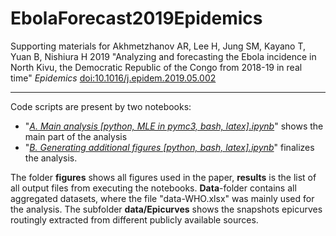 # EbolaForecast2019Epidemics

Supporting materials for Akhmetzhanov AR, Lee H, Jung SM, Kayano T, Yuan B, Nishiura H 2019 "Analyzing and forecasting the Ebola incidence in North Kivu, the Democratic Republic of the Congo from 2018-19 in real time" *Epidemics* [doi:10.1016/j.epidem.2019.05.002](https://doi.org/10.1016/j.epidem.2019.05.002)

-----

Code scripts are present by two notebooks:
* "[*A. Main analysis [python, MLE in pymc3, bash, latex].ipynb*](https://nbviewer.jupyter.org/github/aakhmetz/EbolaForecast2019Epidemics/blob/master/scripts/A.%20Main%20analysis%20%5Bpython%2C%20MLE%20in%20pymc3%2C%20bash%2C%20latex%5D.ipynb)" shows the main part of the analysis
* "[*B. Generating additional figures [python, bash, latex].ipynb*](https://nbviewer.jupyter.org/github/aakhmetz/EbolaForecast2019Epidemics/blob/master/scripts/B.%20Generating%20additional%20figures%20%5Bpython%2C%20bash%2C%20latex%5D.ipynb)" finalizes the analysis.

The folder **figures** shows all figures used in the paper, **results** is the list of all output files from executing the notebooks. **Data**-folder contains all aggregated datasets, where the file "data-WHO.xlsx" was mainly used for the analysis. The subfolder **data/Epicurves** shows the snapshots epicurves routingly extracted from different publicly available sources.
